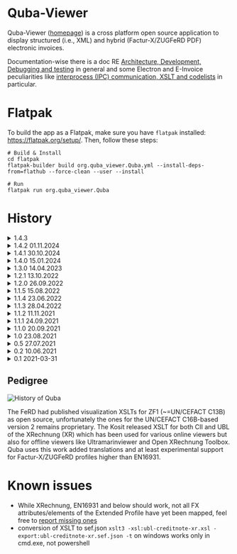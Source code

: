 Quba-Viewer
=============

Quba-Viewer ([homepage](https://quba-viewer.org)) is a cross platform open source application to display 
structured (i.e., XML) and hybrid (Factur-X/ZUGFeRD PDF) electronic invoices.

Documentation-wise there is a doc RE [Architecture, Development, Debugging and testing](doc/development.md) in 
general and some Electron and E-Invoice peculiarities like [interprocess (IPC) communication, XSLT and codelists](doc/electron.md) in particular.

Flatpak
=============

To build the app as a Flatpak, make sure you have `flatpak` installed: <https://flatpak.org/setup/>.
Then, follow these steps:

```shell
# Build & Install
cd flatpak
flatpak-builder build org.quba_viewer.Quba.yml --install-deps-from=flathub --force-clean --user --install

# Run
flatpak run org.quba_viewer.Quba
```

History
=============


<details>
<summary>1.4.3 </summary>
- #100 support ZF1
- #98 Correctly translate bt148 to gross instead of net
- #99 Register shortcut to close app by using cmd+q
- #88 Splash window "About" ("Info" in German) can not be closed on MacOS

</details>

<details>
<summary>1.4.2 01.11.2024</summary>
- #54 print only prints first page
- #83 NaN for VAT amount and rounding amount 
- #82 Drag&Drop does not work

</details>

<details>
<summary>1.4.1 30.10.2024</summary>
- #78 default language to OS language, if de|en|fr
- #68 structured invoice data won't get parsed from zugferd-file
- #23 Does not work on intel macs
- #63 Mention license in about window
- #58 electron 20 to 33
- #53 MSI version

</details>

<details>
<summary>1.4.0 15.01.2024</summary>
- Online validation works again
- Corrected validation now possible with personalized account  
- Be able to visualize Order-X, i.e. CIO #30
- be able to display IDs in whatever language
- Factur-X / ZUGFeRD is now visualized by default and requires no click
- first attempts intel mac
- be able to load same filename multiple times #35
- menu item context for print (/xml and /pdf) and validate 
- get rid off temp files
- changed translation from 3 files to one, translations provided by the app
</details>


<details>
<summary>1.3.0 14.04.2023</summary>
    - support ubl credit notes
</details>

<details>
<summary>1.2.1 13.10.2022</summary>
    - upgrade to Electron 20 enabling e.g. newer Mac versions to run it
</details>

<details>
<summary>1.2.0 26.09.2022</summary>
    - Allow to validate files via Mustangserver
</details>

<details>
<summary>1.1.5 15.08.2022</summary>
    - XML invoice with large PDF (approx. > 1.4 MB) attached can't be opened #16
</details>

<details>
<summary>1.1.4 23.06.2022</summary>
    - No close button for attachments #15
</details>

<details>
<summary>1.1.3 28.04.2022</summary>
    - Accept invoices as command line arguments #12
</details>

<details>
<summary>1.1.2 11.11.2021</summary>
    - Allow drag&drop of files #9
</details>
<details>
<summary>1.1.1 24.09.2021</summary>
    - The window for the example files can now be closed
    - plain pdf without embedded xml not to show button for visualization
</details>
<details>
<summary>1.1.0 20.09.2021</summary>
    - #6 New document shows still old data / invoice
    - Switch to vue.js
    - i18n: Support for EN and FR
    - support FX Referenzprofil XRechnung
</details>
<details>
<summary>1.0 23.08.2021</summary>
    - #5 Codelists are now resolved
    - Support for first FX Extended Element, i.e., Cash Discount in XML 
</details>
<details>
<summary>0.5 27.07.2021</summary>
    - Support for PDF
    - Support for Factur-X/ZUGFeRD
    - Display errors as dialog instead of hiding them 
</details>
<details>
<summary>0.2 10.06.2021</summary>
    - Support for XRechnung (UBL)
    - "dark" theming
    - possibility to open multiple files at the same time in the same viewer (tabs)
    - print 
</details> 
<details>
<summary>0.1 2021-03-31</summary>
    - Initial release
    - Support for XRechnung (UN/CEFACT CII)
    - release for Windows on 2021-03-31, for Linux on 2101-04-16 and for Mac on 2021-04-27
</details> 

Pedigree
-------------

![History of Quba](doc/History_of_Quba-02.svg "Pedigree of Quba")

The FeRD had published visualization XSLTs for ZF1 (~=UN/CEFACT C13B) as open source, unfortunately the ones for the UN/CEFACT C16B-based
version 2 remains proprietary. The Kosit released XSLT for both CII and UBL of the XRechnung (XR) which has been used for various online viewers
but also for offline viewers like Ultramarinviewer and Open XRechnung Toolbox. Quba uses this work added translations and
at least experimental support for Factur-X/ZUGFeRD profiles higher than EN16931.

Known issues
=============

  * While XRechnung, EN16931 and below should work, not all FX attributes/elements of the Extended Profile have yet been mapped, feel free to [report missing ones](https://github.com/ZUGFeRD/quba-viewer/issues) 
  * conversion of XSLT to sef.json `xslt3 -xsl:ubl-creditnote-xr.xsl -export:ubl-creditnote-xr.sef.json -t` on windows works only in cmd.exe, not powershell

 
